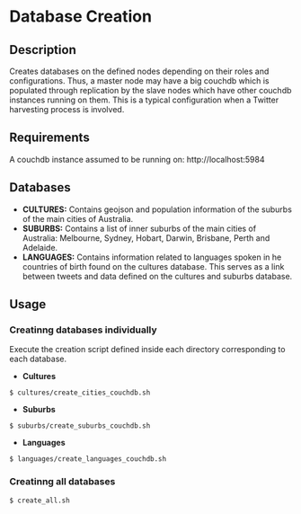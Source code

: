 Database Creation
===================

## Description

Creates databases on the defined nodes depending on their roles and configurations. Thus, a master node may have a big couchdb which is populated through replication by the slave nodes which have other couchdb instances running on them. This is a typical configuration when a Twitter harvesting process is involved.

## Requirements

A couchdb instance assumed to be running on: http://localhost:5984

## Databases

* **CULTURES:** Contains geojson and population information of the suburbs of the main cities of Australia.
* **SUBURBS:** Contains a list of inner suburbs of the main cities of Australia: Melbourne, Sydney, Hobart, Darwin, Brisbane, Perth and Adelaide.
* **LANGUAGES:** Contains information related to languages spoken in he countries of birth found on the cultures database. This serves as a link between tweets and data defined on the cultures and suburbs database.

## Usage

### Creatinng databases individually

Execute the creation script defined inside each directory corresponding to each database.

* **Cultures**

```
$ cultures/create_cities_couchdb.sh
```

* **Suburbs**

```
$ suburbs/create_suburbs_couchdb.sh
```

* **Languages**

```
$ languages/create_languages_couchdb.sh
```

### Creatinng all databases

```
$ create_all.sh
```
